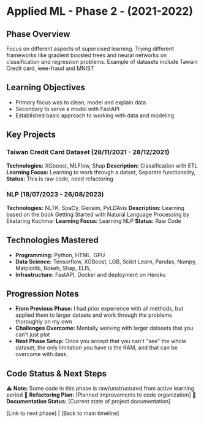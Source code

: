 # Applied ML - Phase 2 - (2021-2022)

## Phase Overview
Focus on different aspects of supervised learning. Trying different frameworks like gradient boosted trees and neural networks on classification and regression problems. Example of datasets include Tawain Credit card, ieee-fraud and MNIST

## Learning Objectives
- Primary focus was to clean, model and explain data
- Secondary to serve a model with FastAPI
- Established basic approach to working with data and modeling

## Key Projects

### Taiwan Credit Card Dataset (28/11/2021 - 28/12/2021)
**Technologies:** XGboost, MLFlow, Shap
**Description:** Classification with ETL
**Learning Focus:** Learning to work through a datset, Separate functionality, 
**Status:** This is raw code, need refactoring

### NLP (18/07/2023 - 26/08/2023)
**Technologies:** NLTK, SpaCy, Gensim, PyLDAvis
**Description:** Learning based on the book Getting Started with Natural Language Processing by Ekataring Kochmar
**Learning Focus:** Learning NLP
**Status:** Raw Code

## Technologies Mastered
- **Programming:** Python, HTML, GPU
- **Data Science:** Tensorflow, XGBoost, LGB, Scikit Learn, Pandas, Numpy, Matplotlib, Bokeh, Shap, ELI5, 
- **Infrastructure:** FastAPI, Docker and deployment on Heroku

## Progression Notes
- **From Previous Phase:** I had prior experience with all methods, but applied them to larger datsets and work through the problems thoroughly on my own
- **Challenges Overcome:** Mentally working with larger datasets that you can't just plot 
- **Next Phase Setup:** Once you accept that you can't "see" the whole dataset, the only limitation you have is the RAM, and that can be overcome with dask.

## Code Status & Next Steps
⚠️ **Note:** Some code in this phase is raw/unstructured from active learning period
🔄 **Refactoring Plan:** [Planned improvements to code organization]
📝 **Documentation Status:** [Current state of project documentation]

[Link to next phase] | [Back to main timeline]





